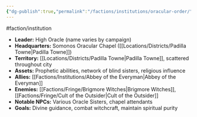 ```yaml
---
{"dg-publish":true,"permalink":"/factions/institutions/oracular-order/"}
---
```


#faction/institution  
- **Leader:** High Oracle (name varies by campaign)
- **Headquarters:** Somonos Oracular Chapel ([[Locations/Districts/Padilla Towne\|Padilla Towne]])
- **Territory:** [[Locations/Districts/Padilla Towne\|Padilla Towne]], scattered throughout city
- **Assets:** Prophetic abilities, network of blind sisters, religious influence
- **Allies:** [[Factions/Institutions/Abbey of the Everyman\|Abbey of the Everyman]]
- **Enemies:** [[Factions/Fringe/Brigmore Witches\|Brigmore Witches]], [[Factions/Fringe/Cult of the Outsider\|Cult of the Outsider]]
- **Notable NPCs:** Various Oracle Sisters, chapel attendants
- **Goals:** Divine guidance, combat witchcraft, maintain spiritual purity